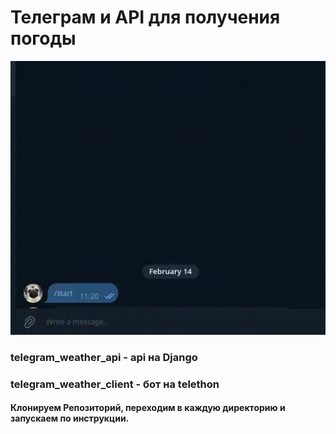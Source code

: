 # Телеграм и API для получения погоды

![Бот-Погодник](images/telegram.gif)

### telegram_weather_api - api на Django
### telegram_weather_client - бот на telethon

#### Клонируем Репозиторий, переходим в каждую директорию и запускаем по инструкции.